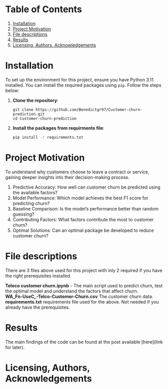 # Table of Contents
1. [Installation](#Installation)
2. [Project Motivation](#ProjectMotivation)
3. [File descriptions](#FileDescriptions)
4. [Results](#Results)
5. [Licensing, Authors, Acknowledgements](#LAA)

# Installation <a name="Installation"></a>
To set up the environment for this project, ensure you have Python 3.11 installed. You can install the required packages using `pip`. Follow the steps below:

1. **Clone the repository**:
    ```
    git clone https://github.com/Benedictgr97/Customer-churn-prediction.git
    cd Customer-churn-prediction
    ```
2. **Install the packages from requirments file**:
    ```bash
    pip install -r requirements.txt
    ```

# Project Motivation<a name="ProjectMotivation"></a>
To understand why customers choose to leave a contract or service, gaining deeper insights into their decision-making process.
1. Predictive Accuracy: How well can customer churn be predicted using the available factors?
2. Model Performance: Which model achieves the best F1 score for predicting churn?
3. Baseline Comparison: Is the model’s performance better than random guessing?
4. Contributing Factors: What factors contribute the most to customer churn?
5. Optimal Solutions: Can an optimal package be developed to reduce customer churn?

# File descriptions <a name="FileDescriptions"></a>
There are 3 files above used for this project with inly 2 required if you have the right prerequisites installed

**Teleco customer churn.ipynb** - The main script used to predict churn, test the optimal model and understand the factors that affect churn.<br />
**WA_Fn-UseC_-Telco-Customer-Churn.csv** The customer churn data.<br />
**requirements.txt** requirements file used for the above. Not needed if you already have the prerequisites. <br />


# Results <a name="Results"></a>
The main findings of the code can be found at the post available [here](link for later).
# Licensing, Authors, Acknowledgements <a name="LAA"></a>
